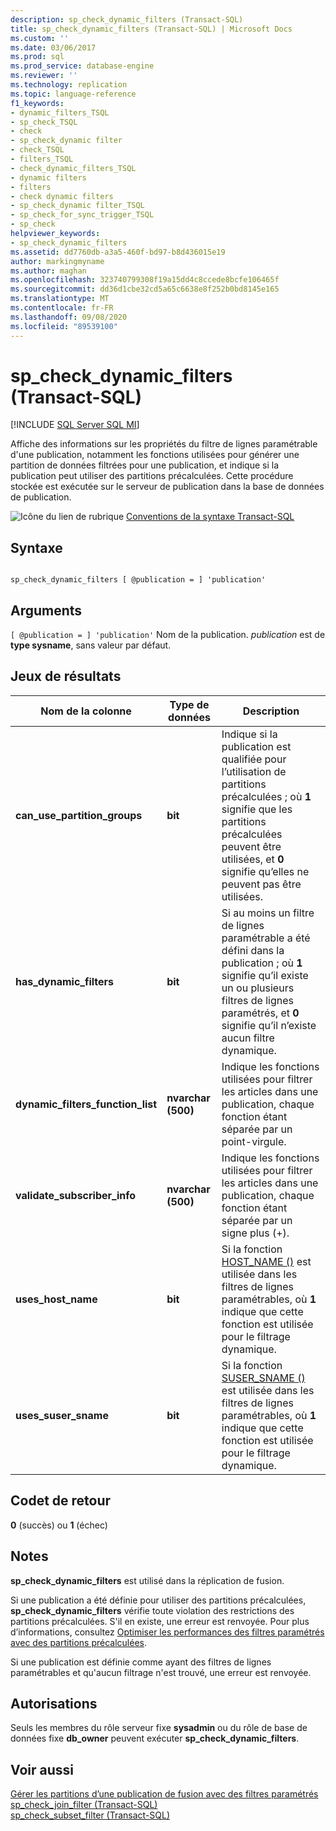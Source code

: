 ```yaml
---
description: sp_check_dynamic_filters (Transact-SQL)
title: sp_check_dynamic_filters (Transact-SQL) | Microsoft Docs
ms.custom: ''
ms.date: 03/06/2017
ms.prod: sql
ms.prod_service: database-engine
ms.reviewer: ''
ms.technology: replication
ms.topic: language-reference
f1_keywords:
- dynamic_filters_TSQL
- sp_check_TSQL
- check
- sp_check_dynamic filter
- check_TSQL
- filters_TSQL
- check_dynamic_filters_TSQL
- dynamic filters
- filters
- check dynamic filters
- sp_check_dynamic filter_TSQL
- sp_check_for_sync_trigger_TSQL
- sp_check
helpviewer_keywords:
- sp_check_dynamic_filters
ms.assetid: dd7760db-a3a5-460f-bd97-b8d436015e19
author: markingmyname
ms.author: maghan
ms.openlocfilehash: 323740799308f19a15dd4c8ccede8bcfe106465f
ms.sourcegitcommit: dd36d1cbe32cd5a65c6638e8f252b0bd8145e165
ms.translationtype: MT
ms.contentlocale: fr-FR
ms.lasthandoff: 09/08/2020
ms.locfileid: "89539100"
---
```

# <a name="sp_check_dynamic_filters-transact-sql"></a>sp_check_dynamic_filters (Transact-SQL)
[!INCLUDE [SQL Server SQL MI](../../includes/applies-to-version/sql-asdbmi.md)]

  Affiche des informations sur les propriétés du filtre de lignes paramétrable d'une publication, notamment les fonctions utilisées pour générer une partition de données filtrées pour une publication, et indique si la publication peut utiliser des partitions précalculées. Cette procédure stockée est exécutée sur le serveur de publication dans la base de données de publication.  
  
 ![Icône du lien de rubrique](../../database-engine/configure-windows/media/topic-link.gif "Icône du lien de rubrique") [Conventions de la syntaxe Transact-SQL](../../t-sql/language-elements/transact-sql-syntax-conventions-transact-sql.md)  
  
## <a name="syntax"></a>Syntaxe  
  
```  
  
sp_check_dynamic_filters [ @publication = ] 'publication'  
```  
  
## <a name="arguments"></a>Arguments  
`[ @publication = ] 'publication'` Nom de la publication. *publication* est de **type sysname**, sans valeur par défaut.  
  
## <a name="result-sets"></a>Jeux de résultats  
  
|Nom de la colonne|Type de données|Description|  
|-----------------|---------------|-----------------|  
|**can_use_partition_groups**|**bit**|Indique si la publication est qualifiée pour l’utilisation de partitions précalculées ; où **1** signifie que les partitions précalculées peuvent être utilisées, et **0** signifie qu’elles ne peuvent pas être utilisées.|  
|**has_dynamic_filters**|**bit**|Si au moins un filtre de lignes paramétrable a été défini dans la publication ; où **1** signifie qu’il existe un ou plusieurs filtres de lignes paramétrés, et **0** signifie qu’il n’existe aucun filtre dynamique.|  
|**dynamic_filters_function_list**|**nvarchar (500)**|Indique les fonctions utilisées pour filtrer les articles dans une publication, chaque fonction étant séparée par un point-virgule.|  
|**validate_subscriber_info**|**nvarchar (500)**|Indique les fonctions utilisées pour filtrer les articles dans une publication, chaque fonction étant séparée par un signe plus (+).|  
|**uses_host_name**|**bit**|Si la fonction [HOST_NAME ()](../../t-sql/functions/host-name-transact-sql.md) est utilisée dans les filtres de lignes paramétrables, où **1** indique que cette fonction est utilisée pour le filtrage dynamique.|  
|**uses_suser_sname**|**bit**|Si la fonction [SUSER_SNAME ()](../../t-sql/functions/suser-sname-transact-sql.md) est utilisée dans les filtres de lignes paramétrables, où **1** indique que cette fonction est utilisée pour le filtrage dynamique.|  
  
## <a name="return-code-values"></a>Codet de retour  
 **0** (succès) ou **1** (échec)  
  
## <a name="remarks"></a>Notes  
 **sp_check_dynamic_filters** est utilisé dans la réplication de fusion.  
  
 Si une publication a été définie pour utiliser des partitions précalculées, **sp_check_dynamic_filters** vérifie toute violation des restrictions des partitions précalculées. S'il en existe, une erreur est renvoyée. Pour plus d’informations, consultez [Optimiser les performances des filtres paramétrés avec des partitions précalculées](../../relational-databases/replication/merge/parameterized-filters-optimize-for-precomputed-partitions.md).  
  
 Si une publication est définie comme ayant des filtres de lignes paramétrables et qu'aucun filtrage n'est trouvé, une erreur est renvoyée.  
  
## <a name="permissions"></a>Autorisations  
 Seuls les membres du rôle serveur fixe **sysadmin** ou du rôle de base de données fixe **db_owner** peuvent exécuter **sp_check_dynamic_filters**.  
  
## <a name="see-also"></a>Voir aussi  
 [Gérer les partitions d’une publication de fusion avec des filtres paramétrés](../../relational-databases/replication/publish/manage-partitions-for-a-merge-publication-with-parameterized-filters.md)   
 [sp_check_join_filter &#40;Transact-SQL&#41;](../../relational-databases/system-stored-procedures/sp-check-join-filter-transact-sql.md)   
 [sp_check_subset_filter &#40;Transact-SQL&#41;](../../relational-databases/system-stored-procedures/sp-check-subset-filter-transact-sql.md)  
  
  
